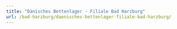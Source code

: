 ```yaml
---
title: "Dänisches Bettenlager - Filiale Bad Harzburg"
url: /bad-harzburg/daenisches-bettenlager-filiale-bad-harzburg/
---
```


